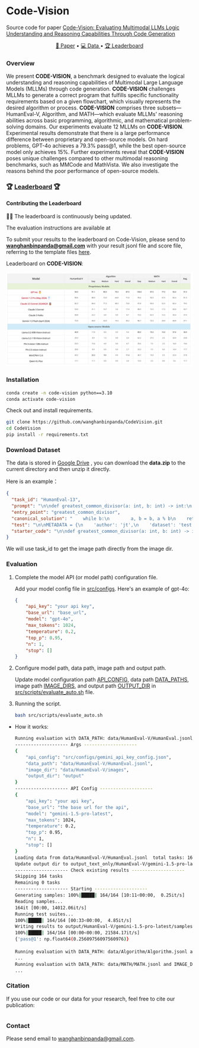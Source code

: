 # Code-Vision

Source code for paper [Code-Vision: Evaluating Multimodal LLMs Logic Understanding and Reasoning Capabilities Through Code Generation]()

<p align="center">
    <a href="">📜 Paper</a> •
    <a href="https://drive.google.com/file/d/1aiJB6Z1xQcBAwgcfJFTOUIpf6vVYRsq_/view?usp=sharing">💻 Data </a> •
    <a href="https://hellokisen.github.io/codevision.io/">🏆 Leaderboard</a> 
</p>

### Overview

We present **CODE-VISION**, a benchmark designed to evaluate the logical understanding and reasoning capabilities of Multimodal Large Language Models (MLLMs) through code generation. **CODE-VISION** challenges MLLMs to generate a correct program that fulfills specific functionality requirements based on a given flowchart, which visually represents the desired algorithm or process. **CODE-VISION** comprises three subsets—HumanEval-V, Algorithm, and MATH—which evaluate MLLMs' reasoning abilities across basic programming, algorithmic, and mathematical problem-solving domains. Our experiments evaluate 12 MLLMs on **CODE-VISION**. Experimental results demonstrate that there is a large performance difference between proprietary and open-source models. On hard problems, GPT-4o achieves a 79.3% pass@1, while the best open-source model only achieves 15%. Further experiments reveal that **CODE-VISION** poses unique challenges compared to other multimodal reasoning benchmarks, such as MMCode and MathVista. We also investigate the reasons behind the poor performance of open-source models.

### 🏆 [Leaderboard](https://hellokisen.github.io/codevision.io/) 🏆

#### Contributing the Leaderboard

🚨🚨 The leaderboard is continuously being updated.

The evaluation instructions are available at 

To submit your results to the leaderboard on Code-Vision, please send to  **wanghanbinpanda@gmail.com** with your result jsonl file and score file, referring to the template files [here](https://github.com/wanghanbinpanda/CodeVision/tree/main/output/Algorithm/gpt-4o).

Leaderboard on **CODE-VISION**:

![image-20241116111753927](./README.assets/image-20241116111753927.png)

### Installation

```bash
conda create -n code-vision python==3.10
conda activate code-vision
```

Check out and install requirements.

```bash
git clone https://github.com/wanghanbinpanda/CodeVision.git
cd CodeVision
pip install -r requirements.txt
```

### Download Dataset

The data is stored in [Google Drive](https://drive.google.com/file/d/1aiJB6Z1xQcBAwgcfJFTOUIpf6vVYRsq_/view?usp=sharing) , you can download the **data.zip** to the current directory and then unzip it directly.

Here is an example：

```json
{
  "task_id": "HumanEval-13", 
  "prompt": "\n\ndef greatest_common_divisor(a: int, b: int) -> int:\n    \"\"\" Return a greatest common divisor of two integers a and b\n    >>> greatest_common_divisor(3, 5)\n    1\n    >>> greatest_common_divisor(25, 15)\n    5\n    \"\"\"\n", 
  "entry_point": "greatest_common_divisor", 
  "canonical_solution": "    while b:\n        a, b = b, a % b\n    return a\n", 
  "test": "\n\nMETADATA = {\n    'author': 'jt',\n    'dataset': 'test'\n}\n\n\ndef check(candidate):\n    assert candidate(3, 7) == 1\n    assert candidate(10, 15) == 5\n    assert candidate(49, 14) == 7\n    assert candidate(144, 60) == 12\n", 
  "starter_code": "\n\ndef greatest_common_divisor(a: int, b: int) -> int:"
}
```

We will use task_id to get the image path directly from the image dir.

### Evaluation

1. Complete the model API (or model path) configuration file.

   Add your model config file in [src/configs](https://github.com/wanghanbinpanda/CodeVision/tree/main/src/configs). Here's an example of gpt-4o:

   ```json
   {
       "api_key": "your api key",
       "base_url": "base_url",
       "model": "gpt-4o",
       "max_tokens": 1024,
       "temperature": 0.2,
       "top_p": 0.95,
       "n": 1,
       "stop": []
   }
   ```

2. Configure model path, data path, image path and output path.

   Update model configuration path [API_CONFIG](https://github.com/wanghanbinpanda/CodeVision/blob/9218864209135ab4314a09958007fe83d4fedc1e/src/scripts/evaluate_auto.sh#L12), data path [DATA_PATHS](https://github.com/wanghanbinpanda/CodeVision/blob/9218864209135ab4314a09958007fe83d4fedc1e/src/scripts/evaluate_auto.sh#L14), image path [IMAGE_DIRS](https://github.com/wanghanbinpanda/CodeVision/blob/9218864209135ab4314a09958007fe83d4fedc1e/src/scripts/evaluate_auto.sh#L20), and output path [OUTPUT_DIR](https://github.com/wanghanbinpanda/CodeVision/blob/9218864209135ab4314a09958007fe83d4fedc1e/src/scripts/evaluate_auto.sh#L26C1-L26C11) in [src/scripts/evaluate_auto.sh](https://github.com/wanghanbinpanda/CodeVision/blob/main/src/scripts/evaluate_auto.sh) file.

3. Running the script.

   ```sh
   bash src/scripts/evaluate_auto.sh
   ```

- How it works:

  ```sh
  Running evaluation with DATA_PATH: data/HumanEval-V/HumanEval.jsonl and IMAGE_DIR: data/HumanEval-V/images
  -------------------- Args --------------------
  {
      "api_config": "src/configs/gemini_api_key_config.json",
      "data_path": "data/HumanEval-V/HumanEval.jsonl",
      "image_dir": "data/HumanEval-V/images",
      "output_dir": "output"
  }
  -------------------- API Config --------------------
  {
      "api_key": "your api key",
      "base_url": "the base url for the api",
      "model": "gemini-1.5-pro-latest",
      "max_tokens": 1024,
      "temperature": 0.2,
      "top_p": 0.95,
      "n": 1,
      "stop": []
  }
  Loading data from data/HumanEval-V/HumanEval.jsonl  total tasks: 164
  Update output dir to output_text_only/HumanEval-V/gemini-1.5-pro-latest
  -------------------- Check existing results --------------------
  Skipping 164 tasks
  Remaining 0 tasks
  -------------------- Starting --------------------
  Generating samples: 100%|█████| 164/164 [10:11<00:00,  0.25it/s]
  Reading samples...
  164it [00:00, 14012.06it/s]
  Running test suites...
  100%|█████| 164/164 [00:33<00:00,  4.85it/s]
  Writing results to output/HumanEval-V/gemini-1.5-pro-latest/samples.jsonl_results.jsonl...
  100%|█████| 164/164 [00:00<00:00, 21584.17it/s]
  {'pass@1': np.float64(0.25609756097560976)}
  
  Running evaluation with DATA_PATH: data/Algorithm/Algorithm.jsonl and IMAGE_DIR: data/Algorithm/images
  ...
  Running evaluation with DATA_PATH: data/MATH/MATH.jsonl and IMAGE_DIR: data/MATH/images
  ...
  ```

### Citation

If you use our code or our data for your research, feel free to cite our publication:

```

```



### Contact

Please send email to [wanghanbinpanda@gmail.com](mailto:wanghanbinpanda@gmail.com).
